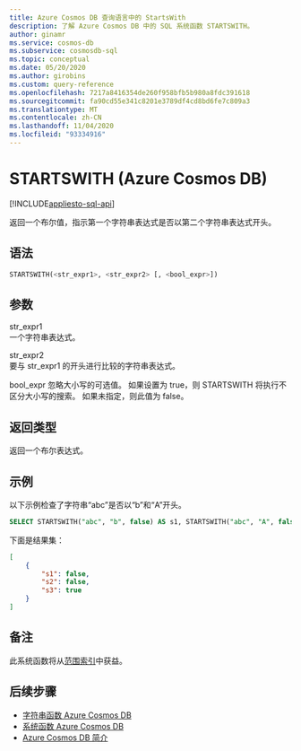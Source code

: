```yaml
---
title: Azure Cosmos DB 查询语言中的 StartsWith
description: 了解 Azure Cosmos DB 中的 SQL 系统函数 STARTSWITH。
author: ginamr
ms.service: cosmos-db
ms.subservice: cosmosdb-sql
ms.topic: conceptual
ms.date: 05/20/2020
ms.author: girobins
ms.custom: query-reference
ms.openlocfilehash: 7217a8416354de260f958bfb5b980a8fdc391618
ms.sourcegitcommit: fa90cd55e341c8201e3789df4cd8bd6fe7c809a3
ms.translationtype: MT
ms.contentlocale: zh-CN
ms.lasthandoff: 11/04/2020
ms.locfileid: "93334916"
---
```

# <a name="startswith-azure-cosmos-db"></a>STARTSWITH (Azure Cosmos DB)
[!INCLUDE[appliesto-sql-api](includes/appliesto-sql-api.md)]

 返回一个布尔值，指示第一个字符串表达式是否以第二个字符串表达式开头。  
  
## <a name="syntax"></a>语法
  
```sql
STARTSWITH(<str_expr1>, <str_expr2> [, <bool_expr>])  
```  
  
## <a name="arguments"></a>参数
  
str_expr1  
   一个字符串表达式。
  
str_expr2  
   要与 str_expr1 的开头进行比较的字符串表达式。

bool_expr 忽略大小写的可选值。 如果设置为 true，则 STARTSWITH 将执行不区分大小写的搜索。 如果未指定，则此值为 false。

## <a name="return-types"></a>返回类型
  
  返回一个布尔表达式。  
  
## <a name="examples"></a>示例
  
以下示例检查了字符串“abc”是否以“b”和“A”开头。  
  
```sql
SELECT STARTSWITH("abc", "b", false) AS s1, STARTSWITH("abc", "A", false) AS s2, STARTSWITH("abc", "A", true) AS s3
```  
  
 下面是结果集：  
  
```json
[
    {
        "s1": false,
        "s2": false,
        "s3": true
    }
]
```  

## <a name="remarks"></a>备注

此系统函数将从[范围索引](index-policy.md#includeexclude-strategy)中获益。

## <a name="next-steps"></a>后续步骤

- [字符串函数 Azure Cosmos DB](sql-query-string-functions.md)
- [系统函数 Azure Cosmos DB](sql-query-system-functions.md)
- [Azure Cosmos DB 简介](introduction.md)
